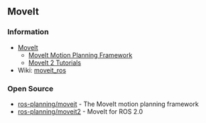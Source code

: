 ## MoveIt


### Information
- [MoveIt](https://moveit.ros.org/)
    - [MoveIt Motion Planning Framework](http://docs.ros.org/en/kinetic/api/moveit_tutorials/html/index.html)
    - [MoveIt 2 Tutorials](http://moveit2_tutorials.picknik.ai/)
- Wiki: [moveit_ros](http://wiki.ros.org/moveit_ros)


### Open Source
- [ros-planning/moveit](https://github.com/ros-planning/moveit) - The MoveIt motion planning framework
- [ros-planning/moveit2](https://github.com/ros-planning/moveit2) - MoveIt for ROS 2.0

